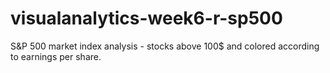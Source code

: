 # visualanalytics-week6-r-sp500



S&P 500 market index analysis - stocks above 100$ and colored according to earnings per share.
